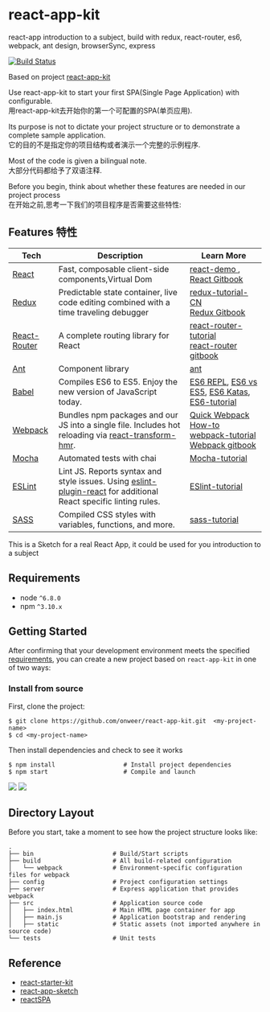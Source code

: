 # react-app-kit
react-app introduction to a subject, build with redux, react-router, es6, webpack, ant design, browserSync, express

[![Build Status](https://travis-ci.org/onweer/react-app-kit.svg?branch=master)](https://travis-ci.org/onweer/react-app-kit)

Based on project [react-app-kit](https://github.com/onweer/react-app-kit)

Use react-app-kit to start your first SPA(Single Page Application) with configurable.<br>
用react-app-kit去开始你的第一个可配置的SPA(单页应用).

Its purpose is not to dictate your project structure or to demonstrate a complete sample application.<br>
它的目的不是指定你的项目结构或者演示一个完整的示例程序.

Most of the code is given a bilingual note.<br>
大部分代码都给予了双语注释.

Before you begin, think about whether these features are needed in our project process<br>
在开始之前,思考一下我们的项目程序是否需要这些特性:


## Features 特性
| **Tech** | **Description** |**Learn More**|
|----------|-------|---|
|  [React](https://facebook.github.io/react/)  |   Fast, composable client-side components,Virtual Dom    | [react-demo ](https://github.com/ruanyf/react-demos), [React Gitbook](https://hulufei.gitbooks.io/react-tutorial/content) |
|  [Redux](http://redux.js.org)  |    Predictable state container, live code editing combined with a time traveling debugger   | [redux-tutorial-CN ](http://www.ruanyifeng.com/blog/2016/09/redux_tutorial_part_one_basic_usages.html)<br>[Redux Gitbook](http://cn.redux.js.org/index.html) |
|  [React-Router](https://github.com/reactjs/react-router) | A complete routing library for React | [react-router-tutorial](https://github.com/reactjs/react-router-tutorial/tree/master/lessons)<br>  [react-router gitbook](http://react-guide.github.io/react-router-cn)|
|[Ant](https://ant.design/?locale=en-US)|Component library| [ant](https://ant.design/docs/react/introduce?locale=en-US)|
|  [Babel](http://babeljs.io) |  Compiles ES6 to ES5. Enjoy the new version of JavaScript today.     | [ES6 REPL](https://babeljs.io/repl/), [ES6 vs ES5](http://es6-features.org), [ES6 Katas](http://es6katas.org), [ES6-tutorial](http://es6.ruanyifeng.com/)    |
| [Webpack](http://webpack.github.io) | Bundles npm packages and our JS into a single file. Includes hot reloading via [react-transform-hmr](https://www.npmjs.com/package/react-transform-hmr). | [Quick Webpack How-to](https://github.com/petehunt/webpack-howto) [webpack-tutorial](https://github.com/ruanyf/webpack-demos) [Webpack gitbook](http://zhaoda.net/webpack-handbook)|
| [Mocha](http://mochajs.org) | Automated tests with chai|[Mocha-tutorial](https://github.com/ruanyf/mocha-demos)|
| [ESLint](http://eslint.org/) | Lint JS. Reports syntax and style issues. Using [eslint-plugin-react](https://github.com/yannickcr/eslint-plugin-react) for additional React specific linting rules. |[ESlint-tutorial](http://www.ruanyifeng.com/blog/2016/01/babel.html) |
| [SASS](http://sass-lang.com/) | Compiled CSS styles with variables, functions, and more. | [sass-tutorial ](http://www.ruanyifeng.com/blog/2012/06/sass.html)|

This is a Sketch for a real React App, it could be used for you introduction to a subject

## Requirements
- node `^6.8.0`
- npm  `^3.10.x`

## Getting Started

After confirming that your development environment meets the specified [requirements](#requirements), you can create a new project based on `react-app-kit` in one of two ways:

### Install from source
First, clone the project:
```
$ git clone https://github.com/onweer/react-app-kit.git  <my-project-name>
$ cd <my-project-name>
```
Then install dependencies and check to see it works
```
$ npm install                   # Install project dependencies
$ npm start                     # Compile and launch
```
![](http://7xwzb2.com1.z0.glb.clouddn.com/40D80DB5-9A09-48PP61-902F-CF3DA10F1EE4.png)
![](http://7xwzb2.com1.z0.glb.clouddn.com/3DDC34B6-8CC1-41B4-BD98-28F45098BA6F.png)
## Directory Layout
Before you start, take a moment to see how the project structure looks like:
```
.
├── bin                      # Build/Start scripts
├── build                    # All build-related configuration
│   └── webpack              # Environment-specific configuration files for webpack
├── config                   # Project configuration settings
├── server                   # Express application that provides webpack
├── src                      # Application source code
│   ├── index.html           # Main HTML page container for app
│   ├── main.js              # Application bootstrap and rendering
│   ├── static               # Static assets (not imported anywhere in source code)
└── tests                    # Unit tests
```


## Reference
- [react-starter-kit](https://github.com/kriasoft/react-starter-kit)
- [react-app-sketch](https://github.com/zzswang/react-app-sketch)
- [reactSPA](https://github.com/JasonBai007/reactSPA)
